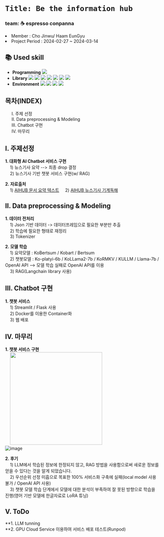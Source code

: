 # `Title: Be the information hub`</br>    
### team: ☕ espresso conpanna    </br>    
<li>Member : Cho Jinwu/ Haam EunGyu </li>
<li>Project Period : 2024-02-27 ~ 2024-03-14 </li>

## :books: Used skill
- **Programming** <img src="https://img.shields.io/badge/Python-3776AB?style=for-the-badge&logo=Python&logoColor=white">
- **Library** <img src="https://img.shields.io/badge/scikitlearn-blue?style=for-the-badge&logo=scikitlearn&logoColor=white"> <img src="https://img.shields.io/badge/Numpy-blue?style=for-the-badge&logo=Numpy&logoColor=white">
<img src="https://img.shields.io/badge/Pandas-blue?style=for-the-badge&logo=Pandas&logoColor=white"> <img src="https://img.shields.io/badge/HUGGINGFACE-yellow?style=for-the-badge&logo=huggingface&logoColor=white"> <img src="https://img.shields.io/badge/Langchain-green?style=for-the-badge&logo=langchain&logoColor=white">  <img src="https://img.shields.io/badge/Streamlit-FF4B4B?style=for-the-badge&logo=Streamlit&logoColor=white"> <img src="https://img.shields.io/badge/flask-412991?style=for-the-badge&logo=flask&logoColor=white">      
- **Environment** <img src="https://img.shields.io/badge/jupyter-F37626?style=for-the-badge&logo=jupyter&logoColor=white"> <img src="https://img.shields.io/badge/googlecolab-F9AB00?style=for-the-badge&logo=googlecolab&logoColor=white"> <img src="https://img.shields.io/badge/runpod-412991?style=for-the-badge&logo=Runpod&logoColor=white"> <img src="https://img.shields.io/badge/Docker-412991?style=for-the-badge&logo=Docker&logoColor=white">


## 목차(INDEX)
&emsp;&ensp;Ⅰ. 주제 선정</br>&emsp;&ensp;Ⅱ. Data preprocessing & Modeling</br>&emsp;&ensp;Ⅲ. Chatbot 구현</br>&emsp;&ensp;Ⅳ. 마무리</br>

## Ⅰ. 주제선정
  **1. 대화형 AI Chatbot 서비스 구현**</br>
       &nbsp;&nbsp;&nbsp; 1) 뉴스기사 요약 --> 최종 drop 결정</br>
       &nbsp;&nbsp;&nbsp; 2) 뉴스기사 기반 챗봇 서비스 구현(w/ RAG)</br>
       
  **2. 자료출처**</br>
       &nbsp;&nbsp;&nbsp; 1) [AIHUB 문서 요약 텍스트](https://www.aihub.or.kr/aihubdata/data/view.do?currMenu=&topMenu=&aihubDataSe=data&dataSetSn=97)
       &nbsp;&nbsp;&nbsp; 2) [AIHUB 뉴스기사 기계독해](https://www.aihub.or.kr/aihubdata/data/view.do?currMenu=115&topMenu=100&aihubDataSe=realm&dataSetSn=577)

## Ⅱ. Data preprocessing & Modeling
**1. 데이터 전처리**</br>
       &nbsp;&nbsp;&nbsp; 1) Json 기반 데이터 -> 데이터프레임으로 필요한 부분만 추출</br>
       &nbsp;&nbsp;&nbsp; 2) 학습에 필요한 형태로 재정리</br>
       &nbsp;&nbsp;&nbsp; 3) Tokenizer</br>
       
**2. 모델 학습**</br>
       &nbsp;&nbsp;&nbsp; 1) 요약모델 : KoBertsum / Kobart / Bertsum</br>
       &nbsp;&nbsp;&nbsp; 2) 챗봇모델 : Ko-platyi-6b / KoLLama2-7b / KoRMKV / KULLM / Llama-7b / OpenAI API --> 모델 학습 실패로 OpenAI API를 이용</br>
       &nbsp;&nbsp;&nbsp; 3) RAG(Langchain library 사용)</br>

## Ⅲ. Chatbot 구현
**1. 챗봇 서비스**</br>
       &nbsp;&nbsp;&nbsp; 1) Streamlit / Flask 사용</br>
       &nbsp;&nbsp;&nbsp; 2) Docker를 이용한 Container화</br>
       &nbsp;&nbsp;&nbsp; 3) 웹 배포</br>

## Ⅳ. 마무리
**1. 챗봇 서비스 구현**</br>
       &nbsp;&nbsp;&nbsp; <img src="https://github.com/user-attachments/assets/ef186c38-5eab-426e-9714-51da8d958732)" width="300"> </br>
       ![image](https://github.com/user-attachments/assets/d907dc0f-4763-4c05-b27a-60fa69653541)

**2. 후기**</br>
       &nbsp;&nbsp;&nbsp; 1) LLM에서 학습된 정보에 한정되지 않고, RAG 방법을 사용함으로써 새로운 정보를 얻을 수 있다는 것을 알게 되었습니다.</br>
       &nbsp;&nbsp;&nbsp; 2) 우선순위 선정 미흡으로 목표한 100% 서비스화 구축에 실패(local model 사용 불가 / OpenAI API 사용)</br>
       &nbsp;&nbsp;&nbsp; 3) 챗봇 모델 학습 단계에서 모델에 대한 분석이 부족하여 잘 못된 방향으로 학습을 진행(영어 기반 모델에 한글자료로 LoRA 튜닝)</br>
       
## V. ToDo
**1. LLM tunning</br>
**2. GPU Cloud Service 이용하여 서비스 배포 테스트(Runpod)
